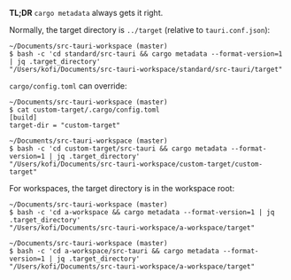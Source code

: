 **TL;DR** `cargo metadata` always gets it right.

Normally, the target directory is `../target` (relative to `tauri.conf.json`):
```
~/Documents/src-tauri-workspace (master)
$ bash -c 'cd standard/src-tauri && cargo metadata --format-version=1 | jq .target_directory'
"/Users/kofi/Documents/src-tauri-workspace/standard/src-tauri/target"
```

`cargo/config.toml` can override:
```
~/Documents/src-tauri-workspace (master)
$ cat custom-target/.cargo/config.toml
[build]
target-dir = "custom-target"

~/Documents/src-tauri-workspace (master)
$ bash -c 'cd custom-target/src-tauri && cargo metadata --format-version=1 | jq .target_directory'
"/Users/kofi/Documents/src-tauri-workspace/custom-target/custom-target"
```

For workspaces, the target directory is in the workspace root:
```
~/Documents/src-tauri-workspace (master)
$ bash -c 'cd a-workspace && cargo metadata --format-version=1 | jq .target_directory'
"/Users/kofi/Documents/src-tauri-workspace/a-workspace/target"

~/Documents/src-tauri-workspace (master)
$ bash -c 'cd a-workspace/src-tauri && cargo metadata --format-version=1 | jq .target_directory'
"/Users/kofi/Documents/src-tauri-workspace/a-workspace/target"
```
